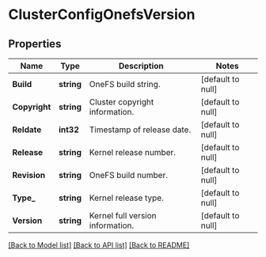 # ClusterConfigOnefsVersion

## Properties
Name | Type | Description | Notes
------------ | ------------- | ------------- | -------------
**Build** | **string** | OneFS build string. | [default to null]
**Copyright** | **string** | Cluster copyright information. | [default to null]
**Reldate** | **int32** | Timestamp of release date. | [default to null]
**Release** | **string** | Kernel release number. | [default to null]
**Revision** | **string** | OneFS build number. | [default to null]
**Type_** | **string** | Kernel release type. | [default to null]
**Version** | **string** | Kernel full version information. | [default to null]

[[Back to Model list]](../README.md#documentation-for-models) [[Back to API list]](../README.md#documentation-for-api-endpoints) [[Back to README]](../README.md)


